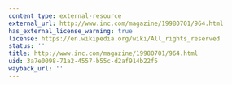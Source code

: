 ```yaml
---
content_type: external-resource
external_url: http://www.inc.com/magazine/19980701/964.html
has_external_license_warning: true
license: https://en.wikipedia.org/wiki/All_rights_reserved
status: ''
title: http://www.inc.com/magazine/19980701/964.html
uid: 3a7e0098-71a2-4557-b55c-d2af914b22f5
wayback_url: ''
---
```

